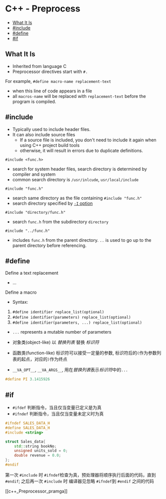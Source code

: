 # C++ - Preprocess

* [What It Is](#what-it-is)
* [#include ](##include)
* [\#define](#\#define)
* [\#if](#\#if)

## What It Is

- Inherited from language C
- Preprocessor directives start with `#.`

For example, `#define macro-name replacement-text`

- when this line of code appears in a file
- all `macros-name` will be replaced with `replacement-text` before the program is compiled.

## #include

- Typically used to include header files.
- It can also include source files
  - If a source file is included, you don't need to include it again when using C++ project build tools
  - otherwise, it will result in errors due to duplicate definitions.

`#include <func.h>`

- search for system header files, search directory is determined by compiler and system
- common search directory is `/usr/inlcude`, `usr/local/include`

`#include "func.h"` 

- search same directory as the file containing `#include "func.h"`
- search directory specified by [`-I` option](gcc-options.md#-i-dir)

`#include "directory/func.h"` 

- search `func.h` from the subdirectory `directory`

`#include "../func.h"` 

- includes `func.h` from the parent directory. `..` is used to go up to the parent directory before referencing.

## #define

Define a text replacement

- ...

Define a macro

- Syntax:

1. `#define identifier replace_list(optional)`
2. `#define identifier(parameters) replace_list(optional)`
3. `#define identifier(parameters, ...) replace_list(optional)`
  - `...` represents a mutable number of parameters
    
- 对象类(object-like) 以 *替换列表* 替换 *标识符*
- 函数类(function-like) 标识符可以接受一定量的参数, 标识符后的`(`作为参数列表的起点，对应的`)`作为终点 
- `__VA_OPT__`, `__VA_ARGS__`, 用在*替换列表*表示*标识符*中的`...`

```c++
#define PI 3.1415926
```

## \#if

- `#ifdef` 判断指令，当且仅当变量已定义是为真
- `#ifndef` 判断指令，当且仅当变量未定义时为真

```c++
#ifndef SALES_DATA_H
#define SALES_DATA_H
#include <string>

struct Sales_data{
    std::string bookNo;
    unsigned units_sold = 0;
    double revenue = 0.0;
};
#endif
```

第一次 `#include` 时 `#ifndef`检查为真，预处理器将顺序执行后面的代码，直到 `#endif`;
之后再一次 `#include` 时 编译器见忽略 `#ifndef`到 `#endif` 之间的代码

[[c++_Preprocessor_pramga]]
